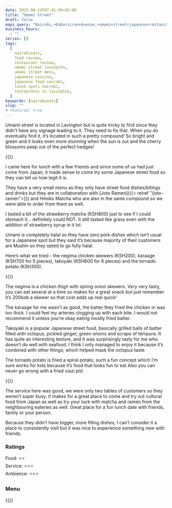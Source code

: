 ```yaml
---
date: 2025-08-14T07:41:40+03:00
title: "Umami Street"
draft: false
maps_query: "Nairobi,+Kabarsiran+Avenue,+umami+street+japanese+restaurant"
business_hours:
  - ""
series: []
tags:
  [
    nairobieats,
    food review,
    restaurant review,
    umami street lavington,
    umami street menu,
    japanese cuisine,
    japanese food nairobi,
    lunch spots nairobi,
    restaurants in lavington,
  ]
keywords: [nairobieats]
slug: ""
# featured: true
---
```


Umami street is located in Lavington but is quite tricky to find since they didn’t have any signage leading to it. They need to fix that. When you do eventually find it, it’s located in such a pretty compound! So bright and green and it looks even more stunning when the sun is out and the cherry blossoms peep out of the perfect hedges!

{{<image-gallery key="umami-street" titles="umami-street-01 umami-street-02 umami-street-05 umami-street-03">}}

I came here for lunch with a few friends and since some of us had just come from Japan, it made sense to come try some Japanese street food so they can tell us how legit it is.

They have a very small menu as they only have street food dishes/bitings and drinks but they are in collaboration with [Joto Ramen]({{< relref "/joto-ramen">}}) and Himiko Matcha who are also in the same compound so we were able to order from them as well.

I tasted a bit of the strawberry matcha (KSH800) just to see if I could stomach it… definitely could NOT. It still tasted like grass even with the addition of strawberry syrup in it lol.

Umami is completely halal so they have zero pork dishes which isn’t usual for a Japanese spot but they said it’s because majority of their customers are Muslim so they opted to go fully halal.

Here’s what we tried - the negima chicken skewers (KSH200), karaage (KSH700 for 5 pieces), takoyaki (KSH600 for 6 pieces) and the tornado potato (KSH300).

{{<image-gallery key="umami-street" titles="umami-street-06 umami-street-07 umami-street-08 umami-street-09">}}

The negima is a chicken thigh with spring onion skewers. Very very tasty, you can eat several at a time so makes for a great snack but just remember it’s 200bob a skewer so that cost adds up real quick!

The karaage for me wasn’t as good, the batter they fried the chicken in was too thick. I could feel my arteries clogging up with each bite. I would not recommend it unless you’re okay eating mostly fried batter.

Takoyaki is a popular Japanese street food, basically grilled balls of batter filled with octopus, pickled ginger, green onions and scraps of tempura. It has quite an interesting texture, and it was surprisingly tasty for me who doesn’t do well with seafood. I think I only managed to enjoy it because it’s combined with other things, which helped mask the octopus taste.

The tornado potato is fried a spiral potato, such a fun concept which I’m sure works for kids because it’s food that looks fun to eat Also you can never go wrong with a fried viazi pls!

{{<image-gallery key="umami-street" titles="umami-street-10 umami-street-11">}}

The service here was good, we were only two tables of customers so they weren’t super busy. It makes for a great place to come and try out cultural food from Japan as well as try your luck with matcha and ramen from the neighbouring eateries as well. Great place for a fun lunch date with friends, family or your person.

Because they didn’t have bigger, more filling dishes, I can’t consider it a place to consistently visit but it was nice to experience something new with friends.

### Ratings

Food: ⭐️⭐️<br>
Service: ⭐️️⭐️⭐️<br>
Ambience: ⭐⭐️⭐️<br>

### Menu

{{<remote-image-gallery key="umami-street-menu">}}
